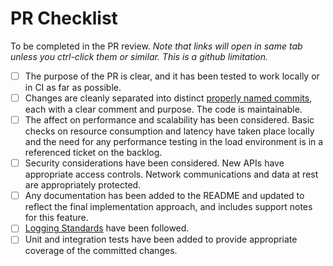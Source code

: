 # PR Checklist

To be completed in the PR review. *Note that links will open in same tab unless you ctrl-click them or similar. This is a github limitation.*

- [ ] The purpose of the PR is clear, and it has been tested to work locally or in CI as far as possible.
- [ ] Changes are cleanly separated into distinct [properly named commits](https://imburse.atlassian.net/wiki/spaces/DEV/pages/523665529/Commit+Messages), each with a clear comment and purpose. The code is maintainable.
- [ ] The affect on performance and scalability has been considered. Basic checks on resource consumption and latency have taken place locally and the need for any performance testing in the load environment is in a referenced ticket on the backlog.
- [ ] Security considerations have been considered. New APIs have appropriate access controls. Network communications and data at rest are appropriately protected.
- [ ] Any documentation has been added to the README and updated to reflect the final implementation approach, and includes support notes for this feature.
- [ ] [Logging Standards](https://imburse.atlassian.net/wiki/spaces/DEV/pages/592281609/Observability+Standards) have been followed.
- [ ] Unit and integration tests have been added to provide appropriate coverage of the committed changes.
